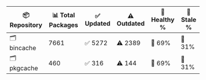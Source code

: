 | 📦 Repository | 📊 Total Packages | ✅ Updated | ⚠️ Outdated | 💚 Healthy % | 🔴 Stale % |
|---------------|-------------------|------------|-------------|-------------|------------|
| 🗂️ bincache | 7661 | ✅ 5272 | ⚠️ 2389 | 💚 69% | 🔴 31% |
| 🗂️ pkgcache | 460 | ✅ 316 | ⚠️ 144 | 💚 69% | 🔴 31% |
